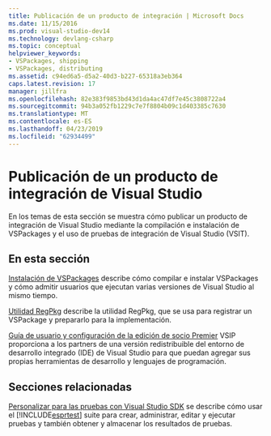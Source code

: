 ```yaml
---
title: Publicación de un producto de integración | Microsoft Docs
ms.date: 11/15/2016
ms.prod: visual-studio-dev14
ms.technology: devlang-csharp
ms.topic: conceptual
helpviewer_keywords:
- VSPackages, shipping
- VSPackages, distributing
ms.assetid: c94ed6a5-d5a2-40d3-b227-65318a3eb364
caps.latest.revision: 17
manager: jillfra
ms.openlocfilehash: 82e383f9853bd43d1da4ac47df7e45c3808722a4
ms.sourcegitcommit: 94b3a052fb1229c7e7f8804b09c1d403385c7630
ms.translationtype: MT
ms.contentlocale: es-ES
ms.lasthandoff: 04/23/2019
ms.locfileid: "62934499"
---
```

# <a name="releasing-a-visual-studio-integration-product"></a>Publicación de un producto de integración de Visual Studio
En los temas de esta sección se muestra cómo publicar un producto de integración de Visual Studio mediante la compilación e instalación de VSPackages y el uso de pruebas de integración de Visual Studio (VSIT).

## <a name="in-this-section"></a>En esta sección
 [Instalación de VSPackages](../misc/installing-vspackages.md) describe cómo compilar e instalar VSPackages y cómo admitir usuarios que ejecutan varias versiones de Visual Studio al mismo tiempo.

 [Utilidad RegPkg](../extensibility/internals/regpkg-utility.md) describe la utilidad RegPkg, que se usa para registrar un VSPackage y prepararlo para la implementación.

 [Guía de usuario y configuración de la edición de socio Premier](http://msdn.microsoft.com/8ee4dad7-95d3-4f2d-a8d4-3ba9a80ecae2) VSIP proporciona a los partners de una versión redistribuible del entorno de desarrollo integrado (IDE) de Visual Studio para que puedan agregar sus propias herramientas de desarrollo y lenguajes de programación.

## <a name="related-sections"></a>Secciones relacionadas
 [Personalizar para las pruebas con Visual Studio SDK](http://msdn.microsoft.com/9cf7a840-dd66-4b00-90f7-e00e40370a69) se describe cómo usar el [!INCLUDE[esprtest](../includes/esprtest-md.md)] suite para crear, administrar, editar y ejecutar pruebas y también obtener y almacenar los resultados de pruebas.